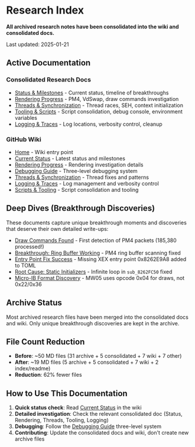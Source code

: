 # Research Index

**All archived research notes have been consolidated into the wiki and consolidated docs.**

Last updated: 2025-01-21

## Active Documentation

### Consolidated Research Docs
- [Status & Milestones](consolidated/Status.md) - Current status, timeline of breakthroughs
- [Rendering Progress](consolidated/Rendering.md) - PM4, VdSwap, draw commands investigation
- [Threads & Synchronization](consolidated/Threads.md) - Thread races, SEH, context initialization
- [Tooling & Scripts](consolidated/Tooling.md) - Script consolidation, debug console, environment variables
- [Logging & Traces](consolidated/Logging.md) - Log locations, verbosity control, cleanup

### GitHub Wiki
- [Home](../wiki/Home.md) - Wiki entry point
- [Current Status](../wiki/Current-Status.md) - Latest status and milestones
- [Rendering Progress](../wiki/Rendering-Progress.md) - Rendering investigation details
- [Debugging Guide](../wiki/Debugging-Guide.md) - Three-level debugging system
- [Threads & Synchronization](../wiki/Threads-and-Synchronization.md) - Thread fixes and patterns
- [Logging & Traces](../wiki/Logging-and-Traces.md) - Log management and verbosity control
- [Scripts & Tooling](../wiki/Scripts-and-Tooling.md) - Script consolidation and tooling

## Deep Dives (Breakthrough Discoveries)
These documents capture unique breakthrough moments and discoveries that deserve their own detailed write-ups:

- [Draw Commands Found](archive/DRAW_COMMANDS_FOUND.md) - First detection of PM4 packets (185,380 processed!)
- [Breakthrough: Ring Buffer Working](archive/BREAKTHROUGH_RING_BUFFER_WORKING.md) - PM4 ring buffer scanning fixed
- [Entry Point Fix Success](archive/ENTRY_POINT_FIX_SUCCESS.md) - Missing XEX entry point 0x8262E9A8 added to TOML
- [Root Cause: Static Initializers](archive/ROOT_CAUSE_STATIC_INITIALIZERS.md) - Infinite loop in `sub_8262FC50` fixed
- [Micro-IB Format Discovery](archive/MICROIB_FORMAT_DISCOVERY.md) - MW05 uses opcode 0x04 for draws, not 0x22/0x36

## Archive Status
Most archived research files have been merged into the consolidated docs and wiki. Only unique breakthrough discoveries are kept in the archive.

## File Count Reduction
- **Before**: ~50 MD files (31 archive + 5 consolidated + 7 wiki + 7 other)
- **After**: ~19 MD files (5 archive + 5 consolidated + 7 wiki + 2 index/readme)
- **Reduction**: 62% fewer files

## How to Use This Documentation
1. **Quick status check**: Read [Current Status](../wiki/Current-Status.md) in the wiki
2. **Detailed investigation**: Check the relevant consolidated doc (Status, Rendering, Threads, Tooling, Logging)
3. **Debugging**: Follow the [Debugging Guide](../wiki/Debugging-Guide.md) three-level system
4. **Contributing**: Update the consolidated docs and wiki, don't create new archive files

